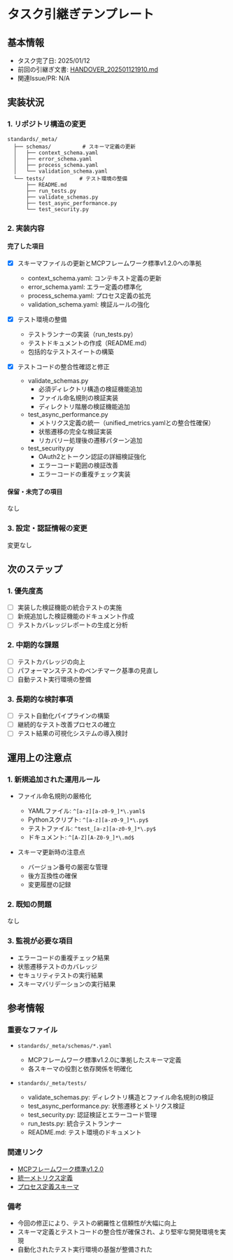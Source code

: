 # タスク引継ぎテンプレート

## 基本情報

- タスク完了日: 2025/01/12
- 前回の引継ぎ文書: [HANDOVER_202501121910.md](archive/HANDOVER_202501121910.md)
- 関連Issue/PR: N/A

## 実装状況

### 1. リポジトリ構造の変更

```
standards/_meta/
  ├── schemas/          # スキーマ定義の更新
  │   ├── context_schema.yaml
  │   ├── error_schema.yaml
  │   ├── process_schema.yaml
  │   └── validation_schema.yaml
  └── tests/           # テスト環境の整備
      ├── README.md
      ├── run_tests.py
      ├── validate_schemas.py
      ├── test_async_performance.py
      └── test_security.py
```

### 2. 実装内容

#### 完了した項目

- [x] スキーマファイルの更新とMCPフレームワーク標準v1.2.0への準拠
  - context_schema.yaml: コンテキスト定義の更新
  - error_schema.yaml: エラー定義の標準化
  - process_schema.yaml: プロセス定義の拡充
  - validation_schema.yaml: 検証ルールの強化

- [x] テスト環境の整備
  - テストランナーの実装（run_tests.py）
  - テストドキュメントの作成（README.md）
  - 包括的なテストスイートの構築

- [x] テストコードの整合性確認と修正
  - validate_schemas.py
    - 必須ディレクトリ構造の検証機能追加
    - ファイル命名規則の検証実装
    - ディレクトリ階層の検証機能追加
  - test_async_performance.py
    - メトリクス定義の統一（unified_metrics.yamlとの整合性確保）
    - 状態遷移の完全な検証実装
    - リカバリー処理後の遷移パターン追加
  - test_security.py
    - OAuth2とトークン認証の詳細検証強化
    - エラーコード範囲の検証改善
    - エラーコードの重複チェック実装

#### 保留・未完了の項目

なし

### 3. 設定・認証情報の変更

変更なし

## 次のステップ

### 1. 優先度高

- [ ] 実装した検証機能の統合テストの実施
- [ ] 新規追加した検証機能のドキュメント作成
- [ ] テストカバレッジレポートの生成と分析

### 2. 中期的な課題

- [ ] テストカバレッジの向上
- [ ] パフォーマンステストのベンチマーク基準の見直し
- [ ] 自動テスト実行環境の整備

### 3. 長期的な検討事項

- [ ] テスト自動化パイプラインの構築
- [ ] 継続的なテスト改善プロセスの確立
- [ ] テスト結果の可視化システムの導入検討

## 運用上の注意点

### 1. 新規追加された運用ルール

- ファイル命名規則の厳格化
  - YAMLファイル: `^[a-z][a-z0-9_]*\.yaml$`
  - Pythonスクリプト: `^[a-z][a-z0-9_]*\.py$`
  - テストファイル: `^test_[a-z][a-z0-9_]*\.py$`
  - ドキュメント: `^[A-Z][A-Z0-9_]*\.md$`

- スキーマ更新時の注意点
  - バージョン番号の厳密な管理
  - 後方互換性の確保
  - 変更履歴の記録

### 2. 既知の問題

なし

### 3. 監視が必要な項目

- エラーコードの重複チェック結果
- 状態遷移テストのカバレッジ
- セキュリティテストの実行結果
- スキーマバリデーションの実行結果

## 参考情報

### 重要なファイル

- `standards/_meta/schemas/*.yaml`
  - MCPフレームワーク標準v1.2.0に準拠したスキーマ定義
  - 各スキーマの役割と依存関係を明確化

- `standards/_meta/tests/`
  - validate_schemas.py: ディレクトリ構造とファイル命名規則の検証
  - test_async_performance.py: 状態遷移とメトリクス検証
  - test_security.py: 認証検証とエラーコード管理
  - run_tests.py: 統合テストランナー
  - README.md: テスト環境のドキュメント

### 関連リンク

- [MCPフレームワーク標準v1.2.0](standards/_meta/index.yaml)
- [統一メトリクス定義](standards/_meta/contexts/unified_metrics.yaml)
- [プロセス定義スキーマ](standards/_meta/schemas/process_schema.yaml)

### 備考

- 今回の修正により、テストの網羅性と信頼性が大幅に向上
- スキーマ定義とテストコードの整合性が確保され、より堅牢な開発環境を実現
- 自動化されたテスト実行環境の基盤が整備された
